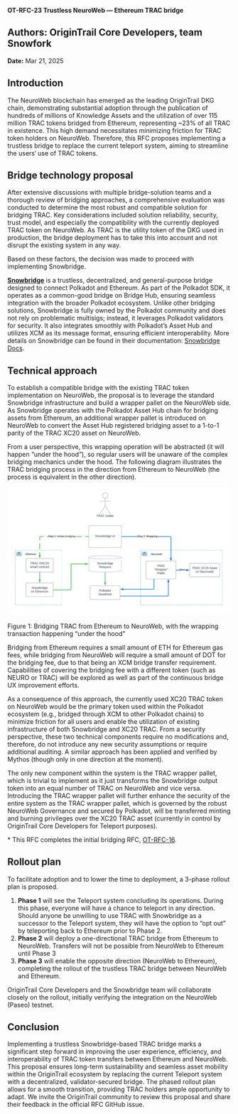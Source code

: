**OT-RFC-23 Trustless NeuroWeb — Ethereum TRAC bridge**

## Authors: OriginTrail Core Developers, team Snowfork

**Date:** Mar 21, 2025

## **Introduction**

The NeuroWeb blockchain has emerged as the leading OriginTrail DKG chain, demonstrating substantial adoption through the publication of hundreds of millions of Knowledge Assets and the utilization of over 115 million TRAC tokens bridged from Ethereum, representing \~23% of all TRAC in existence. This high demand necessitates minimizing friction for TRAC token holders on NeuroWeb. Therefore, this RFC proposes implementing a trustless bridge to replace the current teleport system, aiming to streamline the users‘ use of TRAC tokens.

## **Bridge technology proposal**

After extensive discussions with multiple bridge-solution teams and a thorough review of bridging approaches, a comprehensive evaluation was conducted to determine the most robust and compatible solution for bridging TRAC. Key considerations included solution reliability, security, trust model, and especially the compatibility with the currently deployed TRAC token on NeuroWeb. As TRAC is the utility token of the DKG used in production, the bridge deployment has to take this into account and not disrupt the existing system in any way. 

Based on these factors, the decision was made to proceed with implementing Snowbridge.

[**Snowbridge**](https://app.snowbridge.network/) is a trustless, decentralized, and general-purpose bridge designed to connect Polkadot and Ethereum. As part of the Polkadot SDK, it operates as a common-good bridge on Bridge Hub, ensuring seamless integration with the broader Polkadot ecosystem. Unlike other bridging solutions, Snowbridge is fully owned by the Polkadot community and does not rely on problematic multisigs; instead, it leverages Polkadot validators for security. It also integrates smoothly with Polkadot’s Asset Hub and utilizes XCM as its message format, ensuring efficient interoperability. More details on Snowbridge can be found in their documentation: [Snowbridge Docs](https://docs.snowbridge.network/).

## **Technical approach**

To establish a compatible bridge with the existing TRAC token implementation on NeuroWeb, the proposal is to leverage the standard Snowbridge infrastructure and build a wrapper pallet on the NeuroWeb side. As Snowbridge operates with the Polkadot Asset Hub chain for bridging assets from Ethereum, an additional wrapper pallet is introduced on NeuroWeb to convert the Asset Hub registered bridging asset to a 1-to-1 parity of the TRAC XC20 asset on NeuroWeb. 

From a user perspective, this wrapping operation will be abstracted (it will happen “under the hood”), so regular users will be unaware of the complex bridging mechanics under the hood. The following diagram illustrates the TRAC bridging process in the direction from Ethereum to NeuroWeb (the process is equivalent in the other direction).

![OT-RFC-23 Figure 1](https://github.com/OriginTrail/OT-RFC-repository/blob/ot-rfc-23/RFCs/OT-RFC-23-Trustless_Neuroweb_-_Ethereum_TRAC_bridge/ot-rfc-23-figure-1.png?raw=true)

Figure 1: Bridging TRAC from Ethereum to NeuroWeb, with the wrapping transaction happening “under the hood”

Bridging from Ethereum requires a small amount of ETH for Ethereum gas fees, while bridging from NeuroWeb will require a small amount of DOT for the bridging fee, due to that being an XCM bridge transfer requirement. Capabilities of covering the bridging fee with a different token (such as NEURO or TRAC) will be explored as well as part of the continuous bridge UX improvement efforts.

As a consequence of this approach, the currently used XC20 TRAC token on NeuroWeb would be the primary token used within the Polkadot ecosystem (e.g., bridged through XCM to other Polkadot chains) to minimize friction for all users and enable the utilization of existing infrastructure of both Snowbridge and XC20 TRAC. From a security perspective, these two technical components require no modifications and, therefore, do not introduce any new security assumptions or require additional auditing. A similar approach has been applied and verified by Mythos (though only in one direction at the moment).

The only new component within the system is the TRAC wrapper pallet, which is trivial to implement as it just transforms the Snowbridge output token into an equal number of TRAC on NeuroWeb and vice versa. Introducing the TRAC wrapper pallet will further enhance the security of the entire system as the TRAC wrapper pallet, which is governed by the robust NeuroWeb Governance and secured by Polkadot, will be transferred minting and burning privileges over the XC20 TRAC asset (currently in control by OriginTrail Core Developers for Teleport purposes).

\* This RFC completes the initial bridging RFC, [OT-RFC-16](https://github.com/OriginTrail/OT-RFC-repository/tree/main/RFCs/OT-RFC-16-Parachain-Bridges-Implementation).

## **Rollout plan**

To facilitate adoption and to lower the time to deployment, a 3-phase rollout plan is proposed.

1. **Phase 1** will see the Teleport system concluding its operations. During this phase, everyone will have a chance to teleport in any direction. Should anyone be unwilling to use TRAC with Snowbridge as a successor to the Teleport system, they will have the option to “opt out” by teleporting back to Ethereum prior to Phase 2\.  
2. **Phase 2** will deploy a one-directional TRAC bridge from Ethereum to NeuroWeb. Transfers will not be possible from NeuroWeb to Ethereum until Phase 3  
3. **Phase 3** will enable the opposite direction (NeuroWeb to Ethereum), completing the rollout of the trustless TRAC bridge between NeuroWeb and Ethereum.

OriginTrail Core Developers and the Snowbridge team will collaborate closely on the rollout, initially verifying the integration on the NeuroWeb (Paseo) testnet. 

## **Conclusion**

Implementing a trustless Snowbridge-based TRAC bridge marks a significant step forward in improving the user experience, efficiency, and interoperability of TRAC token transfers between Ethereum and NeuroWeb. This proposal ensures long-term sustainability and seamless asset mobility within the OriginTrail ecosystem by replacing the current Teleport system with a decentralized, validator-secured bridge. The phased rollout plan allows for a smooth transition, providing TRAC holders ample opportunity to adapt. We invite the OriginTrail community to review this proposal and share their feedback in the official RFC GitHub issue.
